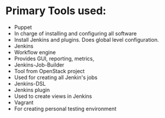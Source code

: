 Primary Tools used:
===
- Puppet
 - In charge of installing and configuring all software
 - Install Jenkins and plugins. Does global level configuration.
- Jenkins
 - Workflow engine
 - Provides GUI, reporting, metrics,
- Jenkins-Job-Builder
 - Tool from OpenStack project
 - Used for creating all Jenkin's jobs
- Jenkins-DSL
 - Jenkins plugin
 - Used to create views in Jenkins
- Vagrant
 - For creating personal testing environment
 
